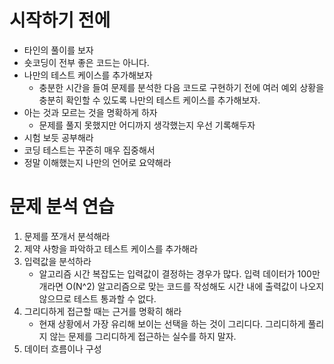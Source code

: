 # 시작하기 전에 

- 타인의 풀이를 보자 
- 숏코딩이 전부 좋은 코드는 아니다. 
- 나만의 테스트 케이스를 추가해보자 
	- 충분한 시간을 들여 문제를 분석한 다음 코드로 구현하기 전에 여러 예외 상황을 충분히 확인할 수 있도록 나만의 테스트 케이스를 추가해보자. 
- 아는 것과 모르는 것을 명확하게 하자
	- 문제를 풀지 못했지만 어디까지 생각했는지 우선 기록해두자 
- 시험 보듯 공부해라
- 코딩 테스트는 꾸준히 매우 집중해서 
- 정말 이해했는지 나만의 언어로 요약해라 

# 문제 분석 연습

1. 문제를 쪼개서 분석해라 
2. 제약 사항을 파악하고 테스트 케이스를 추가해라 
3. 입력값을 분석하라 
	- 알고리즘 시간 복잡도는 입력값이 결정하는 경우가 많다. 입력 데이터가 100만개라면 O(N^2) 알고리즘으로 맞는 코드를 작성해도 시간 내에 출력값이 나오지 않으므로 테스트 통과할 수 없다. 
4. 그리디하게 접근할 때는 근거를 명확히 해라 
	- 현재 상황에서 가장 유리해 보이는 선택을 하는 것이 그리디다. 그리디하게 풀리지 않는 문제를 그리디하게 접근하는 실수를 하지 말자. 
5. 데이터 흐름이나 구성